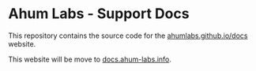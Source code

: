 # Ahum Labs - Support Docs

This repository contains the source code for the [ahumlabs.github.io/docs](https://ahumlabs.github.io/docs/) website.

This website will be move to [docs.ahum-labs.info](https://docs.ahum-labs.info).
